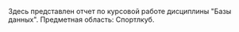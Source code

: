 Здесь представлен отчет по курсовой работе дисциплины "Базы данных". Предметная область: Спортлкуб.
